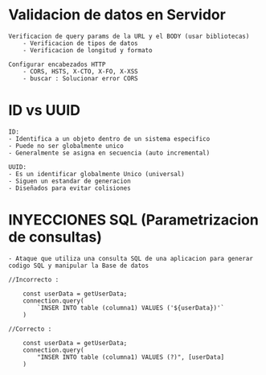 # Validacion de datos en Servidor

    Verificacion de query params de la URL y el BODY (usar bibliotecas)
        - Verificacion de tipos de datos
        - Verificacion de longitud y formato

    Configurar encabezados HTTP
        - CORS, HSTS, X-CTO, X-FO, X-XSS
        - buscar : Solucionar error CORS

# ID vs UUID

    ID:
    - Identifica a un objeto dentro de un sistema especifico
    - Puede no ser globalmente unico
    - Generalmente se asigna en secuencia (auto incremental)

    UUID:
    - Es un identificar globalmente Unico (universal)
    - Siguen un estandar de generacion
    - Diseñados para evitar colisiones

# INYECCIONES SQL (Parametrizacion de consultas)

    - Ataque que utiliza una consulta SQL de una aplicacion para generar codigo SQL y manipular la Base de datos

    //Incorrecto :

        const userData = getUserData;
        connection.query(
            `INSER INTO table (columna1) VALUES ('${userData})'`
        )

    //Correcto :

        const userData = getUserData;
        connection.query(
            "INSER INTO table (columna1) VALUES (?)", [userData]
        )